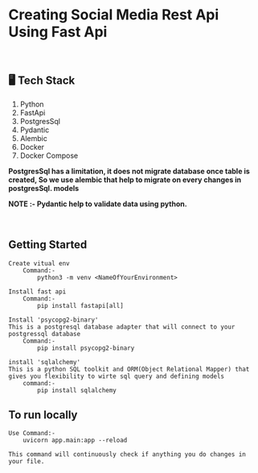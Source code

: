 # Creating Social Media Rest Api Using Fast Api

<br>

## 🖥️ Tech Stack

1. Python
2. FastApi
3. PostgresSql
4. Pydantic
5. Alembic
6. Docker
7. Docker Compose

**PostgresSql has a limitation, it does not migrate database once table is created, So we use alembic that help to migrate on every changes in postgresSql. models**

**NOTE :- Pydantic help to validate data using python.**

<br>

## Getting Started

    Create vitual env
        Command:-
            python3 -m venv <NameOfYourEnvironment>

    Install fast api
        Command:-
            pip install fastapi[all]

    Install 'psycopg2-binary'
    This is a postgresql database adapter that will connect to your postgressql database
        Command:-
            pip install psycopg2-binary

    install 'sqlalchemy'
    This is a python SQL toolkit and ORM(Object Relational Mapper) that gives you flexibility to wirte sql query and defining models
        command:-
            pip install sqlalchemy

## To run locally

    Use Command:-
        uvicorn app.main:app --reload

    This command will continuously check if anything you do changes in your file.
